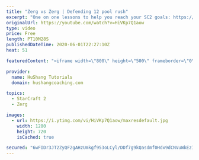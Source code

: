 ```yaml
---
title: "Zerg vs Zerg | Defending 12 pool rush"
excerpt: "One on one lessons to help you reach your SC2 goals: https://www.hushangcoaching.com ------------------------------------------------------------------------------------------------------- In this guide we take a look at how to defend one of the most infamous \"zerg rushes\" in sc2: the 12 pool. This rush"
originalUrl: https://youtube.com/watch?v=HiVKp7Q1aow
type: video
price: Free
length: PT10M28S
publishedDateTime: 2020-06-01T22:27:10Z
heat: 51

featuredContent: "<iframe width=\"800\" height=\"500\" frameborder=\"0\" src=\"https://www.youtube.com/embed/HiVKp7Q1aow\" allow=\"accelerometer; autoplay; encrypted-media; gyroscope; picture-in-picture\" allowfullscreen></iframe>"

provider:
  name: HuShang Tutorials
  domain: hushangcoaching.com

topics:
  - StarCraft 2
  - Zerg

images:
  - url: https://i.ytimg.com/vi/HiVKp7Q1aow/maxresdefault.jpg
    width: 1280
    height: 720
    isCached: true

secured: "6wFIDr3JT2ZyQF2gAHzUmkgf953oLCyl/DDf7g9kQasdmf0Hdx9dCNVuWkEzIqE5hkaofl7h2p0B52pNPo5xaHrwPtNtgPBDCo6rbW/pcE3PdhHUyZ91eeAsFw4h5aaKNBplkp7dvPB7kV37fE32KymJi96CUyp+oRmb+v7D5oMTTw6MKLzlBMNBDUBb8liK5uqVmG+2zsZOQPEYiMOQd2riJEzqO4NvHZILuLg8OZRY/Mjka010ZwfocEoUBkq2GsrYcImDSlKMbg0KvFW/QuuyU3WQqaThLYFisdM5N+AVmfBJGE31RhcI4YFho+fxRGy3vpnfqLQZjXDvweLiIPfzK68N4QEgNXvqT4j7582P6iEjzWknrNIDYlG/zpOrTrzHw9Tq63V90qAtv1PlYEsvBUMGfYtqZ+goZL8tFBg=;4Q4LdRPmVoivEaALA/Joug=="
---
```


